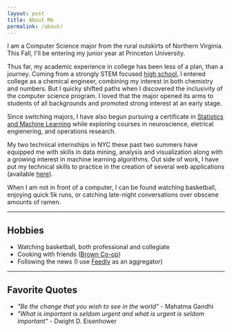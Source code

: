 ```yaml
---
layout: post
title: About Me 
permalink: /about/
---
```


I am a Computer Science major from the rural outskirts of Northern Virginia. This Fall, I'll be entering my junior year at Princeton University. 

Thus far, my academic experience in college has been less of a plan, than a journey. Coming from a strongly STEM focused [high school](https://tjhsst.edu/), I entered college as a chemical engineer, combining my interest in both chemistry and numbers. But I quicky shifted paths when I discovered the inclusivity of the computer science program. I loved that the major opened its arms to students of all backgrounds and promoted strong interest at an early stage.

Since switching majors, I have also begun pursuing a certificate in [Statistics and Machine Learning](http://sml.princeton.edu/) while exploring courses in neuroscience, eletrical engienering, and operations research. 

My two technical internships in NYC these past two summers have equipped me with skills in data mining, analysis and visualization along with a growing interest in machine learning algorithms. Out side of work, I have put my technical skills to practice in the creation of several web applications (available [here](/projects)). 

When I am not in front of a computer, I can be found watching basketball, enjoying quick 5k runs, or catching late-night conversations over obscene amounts of ramen. 

***

## Hobbies

* Watching basketball, both professional and collegiate
* Cooking with friends ([Brown Co-op](http://www.princeton.edu/~brwncoop/))
* Following the news (I use [Feedly](feedly.com) as an aggregator)

***

## Favorite Quotes 

* *"Be the change that you wish to see in the world"* - Mahatma Gandhi 
* *"What is important is seldom urgent and what is urgent is seldom important"* - Dwight D. Eisenhower 




